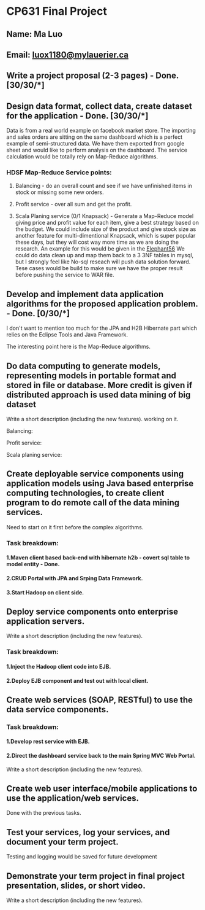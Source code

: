 # CP631 Final Project

## Name: Ma Luo
## Email: luox1180@mylauerier.ca

## Write a project proposal (2-3 pages) - Done. [30/30/*]

## Design data format, collect data, create dataset for the application - Done. [30/30/*]

Data is from a real world example on facebook market store.  The importing and sales orders are sitting on the same dashboard which is a perfect example of semi-structured data.  We have them exported from google sheet and would like to perform analysis on the dashboard.  The service calculation would be totally rely on Map-Reduce algorithms.

### HDSF Map-Reduce Service points:

1. Balancing - do an overall count and see if we have unfinished items in stock or missing some new orders.

2. Profit service - over all sum and get the profit.

3. Scala Planing service (0/1 Knapsack) - Generate a Map-Reduce model giving price and profit value for each item, give a best strategy based on the budget.  We could include size of the product and give stock size as another feature for multi-dimentional Knapsack, which is super popular these days, but they will cost way more time as we are doing the research.  An example for this would be given in the [Elephant56](https://github.com/pasqualesalza/elephant56) We could do data clean up and map them back to a 3 3NF tables in mysql, but I strongly feel like No-sql reseach will push data solution forward.  Tese cases would be build to make sure we have the proper result before pushing the service to WAR file.

## Develop and implement data application algorithms for the proposed application problem. - Done. [0/30/*]

I don't want to mention too much for the JPA and H2B Hibernate part which relies on the Eclipse Tools and Java Framework.

The interesting point here is the Map-Reduce algorithms.

## Do data computing to generate models, representing models in portable format and stored in file or database. More credit is given if distributed approach is used data mining of big dataset

Write a short description (including the new features). working on it.

Balancing:

Profit service:

Scala planing service:

## Create deployable service components using application models using Java based enterprise computing technologies, to create client program to do remote call of the data mining services.

Need to start on it first before the complex algorithms.

### Task breakdown:

#### 1.Maven client based back-end with hibernate h2b - covert sql table to model entity - Done.

#### 2.CRUD Portal with JPA and Srping Data Framework.

#### 3.Start Hadoop on client side.

## Deploy service components onto enterprise application servers.

Write a short description (including the new features).

### Task breakdown:

#### 1.Inject the Hadoop client code into EJB.

#### 2.Deploy EJB component and test out with local client.

## Create web services (SOAP, RESTful) to use the data service components.

### Task breakdown:

#### 1.Develop rest service with EJB.

#### 2.Direct the dashboard service back to the main Spring MVC Web Portal.

Write a short description (including the new features).

## Create web user interface/mobile applications to use the application/web services.

Done with the previous tasks.

## Test your services, log your services, and document your term project.

Testing and logging would be saved for future development

## Demonstrate your term project in final project presentation, slides, or short video.

Write a short description (including the new features).
